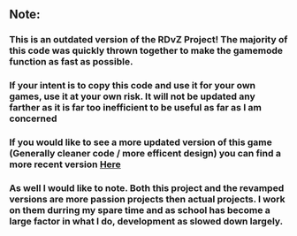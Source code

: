 ## Note:
### This is an outdated version of the RDvZ Project! The majority of this code was quickly thrown together to make the gamemode function as fast as possible.
### If your intent is to copy this code and use it for your own games, use it at your own risk. It will not be updated any farther as it is far too inefficient to be useful as far as I am concerned
### If you would like to see a more updated version of this game (Generally cleaner code / more efficent design) you can find a more recent version [Here](https://github.com/nbarudi/RDvZRevamped)
### As well I would like to note. Both this project and the revamped versions are more passion projects then actual projects. I work on them durring my spare time and as school has become a large factor in what I do, development as slowed down largely.
